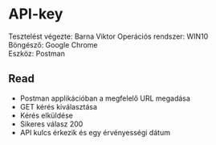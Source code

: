 # API-key

Tesztelést végezte: Barna Viktor
Operációs rendszer: WIN10  
Böngésző: Google Chrome  
Eszköz: Postman

## Read
- Postman applikációban a megfelelő URL megadása
- GET kérés kiválasztása
- Kérés elküldése
- Sikeres válasz 200
- API kulcs érkezik és egy érvényességi dátum

